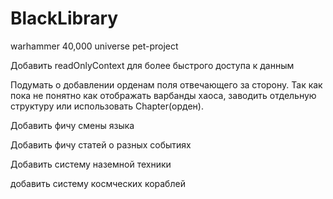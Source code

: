 # BlackLibrary
warhammer 40,000 universe pet-project 

Добавить readOnlyContext для более быстрого доступа к данным

Подумать о добавлении орденам поля отвечающего за сторону. Так как пока не понятно как отображать варбанды хаоса, заводить отдельную структуру или использовать Chapter(орден).

Добавить фичу смены языка

Добавить фичу статей о разных событиях

Добавить систему наземной техники

добавить систему космческих кораблей
